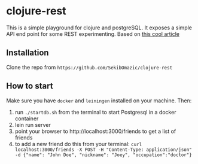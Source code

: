 # clojure-rest

This is a simple playground for clojure and postgreSQL. It exposes a simple API end point for some REST experimenting. Based on [this cool article](https://itnext.io/getting-started-with-clojure-e8f207ff8eab)


## Installation

Clone the repo from `https://github.com/SekibOmazic/clojure-rest`


## How to start

Make sure you have `docker` and `leiningen` installed on your machine. Then:

1. run `./startdb.sh` from the terminal to start Postgresql in a docker container
2. lein run server
3. point your browser to http://localhost:3000/friends to get a list of friends
4. to add a new friend do this from your terminal: `curl localhost:3000/friends -X POST -H "Content-Type: application/json" -d {"name": "John Doe", "nickname": "Joey", "occupation":"doctor"}`


